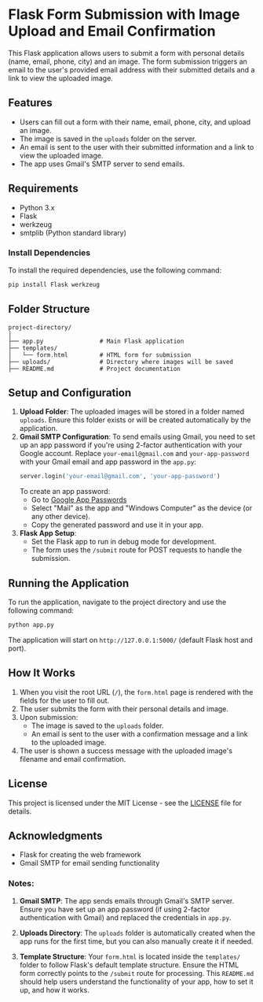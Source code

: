# Flask Form Submission with Image Upload and Email Confirmation

This Flask application allows users to submit a form with personal details (name, email, phone, city) and an image. The form submission triggers an email to the user's provided email address with their submitted details and a link to view the uploaded image.

## Features

- Users can fill out a form with their name, email, phone, city, and upload an image.
- The image is saved in the `uploads` folder on the server.
- An email is sent to the user with their submitted information and a link to view the uploaded image.
- The app uses Gmail's SMTP server to send emails.

## Requirements

- Python 3.x
- Flask
- werkzeug
- smtplib (Python standard library)

### Install Dependencies

To install the required dependencies, use the following command:

```bash
pip install Flask werkzeug
```

## Folder Structure

```plaintext
project-directory/
│
├── app.py                # Main Flask application
├── templates/
│   └── form.html         # HTML form for submission
├── uploads/              # Directory where images will be saved
├── README.md             # Project documentation
```

## Setup and Configuration

1. **Upload Folder**: The uploaded images will be stored in a folder named `uploads`. Ensure this folder exists or will be created automatically by the application.
2. **Gmail SMTP Configuration**: To send emails using Gmail, you need to set up an app password if you're using 2-factor authentication with your Google account. Replace `your-email@gmail.com` and `your-app-password` with your Gmail email and app password in the `app.py`:
   ```python
   server.login('your-email@gmail.com', 'your-app-password')
   ```
   To create an app password:
   - Go to [Google App Passwords](https://myaccount.google.com/apppasswords)
   - Select "Mail" as the app and "Windows Computer" as the device (or any other device).
   - Copy the generated password and use it in your app.
3. **Flask App Setup**:
   - Set the Flask app to run in debug mode for development.
   - The form uses the `/submit` route for POST requests to handle the submission.

## Running the Application

To run the application, navigate to the project directory and use the following command:

```bash
python app.py
```

The application will start on `http://127.0.0.1:5000/` (default Flask host and port).

## How It Works

1. When you visit the root URL (`/`), the `form.html` page is rendered with the fields for the user to fill out.
2. The user submits the form with their personal details and image.
3. Upon submission:
   - The image is saved to the `uploads` folder.
   - An email is sent to the user with a confirmation message and a link to the uploaded image.
4. The user is shown a success message with the uploaded image's filename and email confirmation.

## License

This project is licensed under the MIT License - see the [LICENSE](LICENSE) file for details.

## Acknowledgments

- Flask for creating the web framework
- Gmail SMTP for email sending functionality

### Notes:

1. **Gmail SMTP**: The app sends emails through Gmail's SMTP server. Ensure you have set up an app password (if using 2-factor authentication with Gmail) and replaced the credentials in `app.py`.

2. **Uploads Directory**: The `uploads` folder is automatically created when the app runs for the first time, but you can also manually create it if needed.
3. **Template Structure**: Your `form.html` is located inside the `templates/` folder to follow Flask's default template structure. Ensure the HTML form correctly points to the `/submit` route for processing.
   This `README.md` should help users understand the functionality of your app, how to set it up, and how it works.
